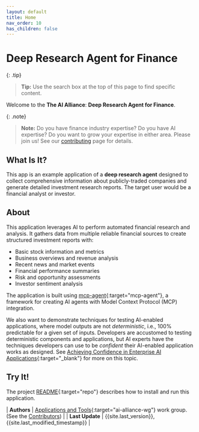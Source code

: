 ```yaml
---
layout: default
title: Home
nav_order: 10
has_children: false
---
```


# Deep Research Agent for Finance

{: .tip}
> **Tip:** Use the search box at the top of this page to find specific content.

Welcome to the **The AI Alliance**: **Deep Research Agent for Finance**. 

{: .note}
> **Note:** Do you have finance industry expertise? Do you have AI expertise? Do you want to grow your expertise in either area. Please join us! See our [contributing]({{site.baseurl}}/contributing) page for details.

## What Is It?

This app is an example application of a **deep research agent** designed to collect comprehensive information about publicly-traded companies and generate detailed investment research reports. The target user would be a financial analyst or investor.

## About

This application leverages AI to perform automated financial research and analysis. It gathers data from multiple reliable financial sources to create structured investment reports with:

- Basic stock information and metrics
- Business overviews and revenue analysis
- Recent news and market events
- Financial performance summaries
- Risk and opportunity assessments
- Investor sentiment analysis

The application is built using [mcp-agent](https://github.com/lastmile-ai/mcp-agent){:target="mcp-agent"}, a framework for creating AI agents with Model Context Protocol (MCP) integration.

We also want to demonstrate techniques for testing AI-enabled applications, where model outputs are not _deterministic_, i.e., 100% predictable for a given set of inputs. Developers are accustomed to testing deterministic components and applications, but AI experts have the techniques developers can use to be _confident_ their AI-enabled application works as designed. See [Achieving Confidence in Enterprise AI Applications](https://the-ai-alliance.github.io/ai-application-testing/){:target="_blank"} for more on this topic.

## Try It!

The project [README](https://github.com/The-AI-Alliance/ai-in-finance-example-app){:target="repo"} describes how to install and run this application.


| **Authors**     | [Applications and Tools](https://thealliance.ai/focus-areas/applications-and-tools){:target="ai-alliance-wg"} work group. (See the [Contributors]({{site.baseurl}}/contributing/#contributors)) |
| **Last Update** | {{site.last_version}}, {{site.last_modified_timestamp}} |

